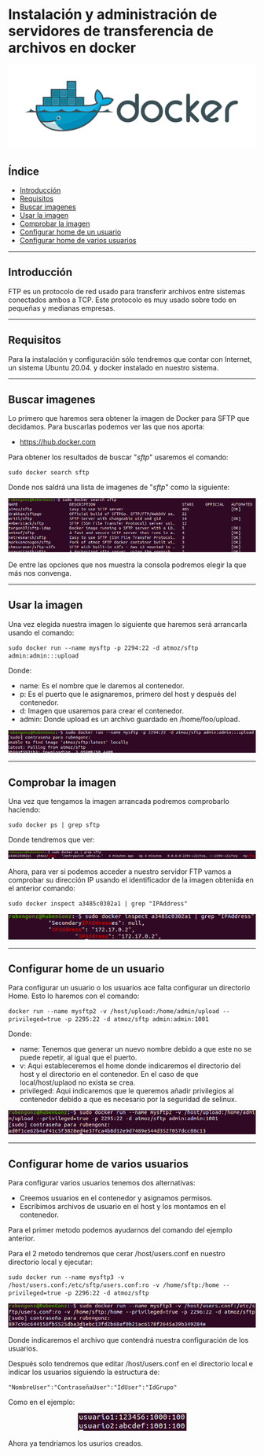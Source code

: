 # Instalación y administración de servidores de transferencia de archivos en docker

<div align="center">
    <img src="../Imágenes/Instalación y administración de servidores de transferencia de archivos en docker/Portada.png">
</div>

## Índice

- [Introducción]()
- [Requisitos]()
- [Buscar imagenes]()
- [Usar la imagen]()
- [Comprobar la imagen]()
- [Configurar home de un usuario]()
- [Configurar home de varios usuarios]()

---

## Introducción

FTP es un protocolo de red usado para transferir archivos entre sistemas conectados ambos a TCP. Este protocolo es muy usado sobre todo en pequeñas y medianas empresas.

---

## Requisitos

Para la instalación y configuración sólo tendremos que contar con Internet, un sistema Ubuntu 20.04. y docker instalado en nuestro sistema.

---

## Buscar imagenes

Lo primero que haremos sera obtener la imagen de Docker para SFTP que decidamos. Para buscarlas podemos ver las que nos aporta: 

- https://hub.docker.com

Para obtener los resultados de buscar "*sftp*" usaremos el comando:

```console
sudo docker search sftp
```

Donde nos saldrá una lista de imagenes de "*sftp*" como la siguiente:

<div align="center">
    <img src="../Imágenes/Instalación y administración de servidores de transferencia de archivos en docker/ListaImagenes.png">
</div>

De entre las opciones que nos muestra la consola podremos elegir la que más nos convenga.

---

## Usar la imagen

Una vez elegida nuestra imagen lo siguiente que haremos será arrancarla usando el comando:

```console
sudo docker run --name mysftp -p 2294:22 -d atmoz/sftp admin:admin:::upload
```

Donde:

- name: Es el nombre que le daremos al contenedor.
- p: Es el puerto que le asignaremos, primero del host y después del contenedor.
- d: Imagen que usaremos para crear el contenedor.
- admin: Donde upload es un archivo guardado en /home/foo/upload.

<div align="center">
    <img src="../Imágenes/Instalación y administración de servidores de transferencia de archivos en docker/ArrancarImagen.png">
</div>

---

## Comprobar la imagen

Una vez que tengamos la imagen arrancada podremos comprobarlo haciendo:

```console
sudo docker ps | grep sftp
```

Donde tendremos que ver:

<div align="center">
    <img src="../Imágenes/Instalación y administración de servidores de transferencia de archivos en docker/ComprobarImagen.png">
</div>

Ahora, para ver si podemos acceder a nuestro servidor FTP vamos a comprobar su dirección IP usando el identificador de la imagen obtenida en el anterior comando:

```console
sudo docker inspect a3485c0302a1 | grep "IPAddress"
```

<div align="center">
    <img src="../Imágenes/Instalación y administración de servidores de transferencia de archivos en docker/ComprobarIp.png">
</div>

---

## Configurar home de un usuario

Para configurar un usuario o los usuarios ace falta configurar un directorio Home. Esto lo haremos con el comando:

```console
docker run --name mysftp2 -v /host/upload:/home/admin/upload --privileged=true -p 2295:22 -d atmoz/sftp admin:admin:1001
```

Donde:

- name: Tenemos que generar un nuevo nombre debido a que este no se puede repetir, al igual que el puerto.
- v: Aqui estableceremos el home donde indicaremos el directorio del host y el directorio en el contenedor. En el caso de que local/host/uplaod no exista se crea.
- privileged: Aqui indicaremos que le queremos añadir privilegios al contenedor debido a que es necesario por la seguridad de selinux.

<div align="center">
    <img src="../Imágenes/Instalación y administración de servidores de transferencia de archivos en docker/ConfigurarHome.png">
</div>

---

## Configurar home de varios usuarios

Para configurar varios usuarios tenemos dos alternativas:

- Creemos usuarios en el contenedor y asignamos permisos.
- Escribimos archivos de usuario en el host y los montamos en el contenedor.

Para el primer metodo podemos ayudarnos del comando del ejemplo anterior.

Para el 2 metodo tendremos que cerar /host/users.conf en nuestro directorio local y ejecutar:

```console
sudo docker run --name mysftp3 -v /host/users.conf:/etc/sftp/users.conf:ro -v /home/sftp:/home --privileged=true -p 2296:22 -d atmoz/sftp
```

<div align="center">
    <img src="../Imágenes/Instalación y administración de servidores de transferencia de archivos en docker/CrearContenedorUsuarios.png">
</div>

Donde indicaremos el archivo que contendrá nuestra configuración de los usuarios.

Después solo tendremos que editar /host/users.conf en el directorio local e indicar los usuarios siguiendo la estructura de:

```console
"NombreUser":"ContraseñaUser":"IdUser":"IdGrupo"
```

Como en el ejemplo:

<div align="center">
    <img src="../Imágenes/Instalación y administración de servidores de transferencia de archivos en docker/EstructuraUser.png">
</div>

Ahora ya tendriamos los usurios creados.
